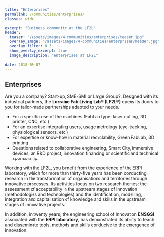 ```yaml
---
title: "Enterprises"
permalink: /communities/enterprises/
classes: wide

excerpt: "Business community at the LF2L"
header:
  teaser: "/assets/images/4-communities/enterprises/teaser.jpg"
  overlay_image: "/assets/images/4-communities/enterprises/header.jpg"
  overlay_filter: 0.3
  show_overlay_excerpt: true 
  image_description: "enterprises at LF2L"
  
date: 2018-09-07
---
```



## Enterprises

Are you a company? Start-up, SME-SMI or Large Group?.
Designed with its industrial partners, the **Lorraine Fab Living Lab® (LF2L®)** opens its doors to you for tailor-made partnerships adapted to your needs.

- For a specific use of the machines (FabLab type: laser cutting, 3D printer, CNC, etc.)
- For an expertise integrating users, usage metrology (eye-tracking, physiological sensors, etc.)
- For expertise or know-how in material recyclability, Green FabLab, 3D printing
- Questions related to collaborative engineering, Smart City, immersive devices, an R&amp;D project, innovation financing or scientific and technical sponsorship.

Working with the LF2L, you benefit from the experience of the ERPI laboratory, which for more than thirty-five years has been conducting research in the transformation of organisations and territories through innovative processes. Its activities focus on two research themes: the assessment of acceptability in the upstream stages of innovation (methodologies and technologies) and the identification, modelling, integration and capitalisation of knowledge and skills in the upstream stages of innovative projects.

In addition, in twenty years, the engineering school of Innovation **ENSGSI** associated with the **ERPI laboratory**,  has demonstrated its ability to teach and disseminate tools, methods and skills conducive to the emergence of innovation.



